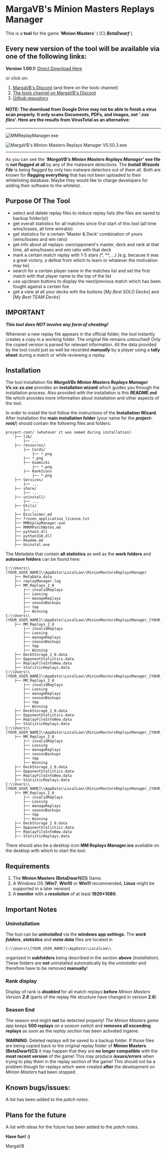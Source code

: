 # MargaVB's Minion Masters Replays Manager

This is a **tool** for the game '**Minion Masters**' ( (C) ***BetaDwarf*** ).

## Every new version of the tool will be available via one of the following links:

**Version 1.00.1:** [Direct Download Here](https://drive.google.com/uc?export=download&id=1FIqhGtYM__Ztd1WqfDX2X4GD1CGId93V)

or click on:

1. [MargaVB's Discord](https://discord.com/channels/1324449913207263233/1324449913207263235) (and there on the tools channel)
1. [The tools channel on MargaVB's Discord](https://discord.com/channels/1324449913207263233/1324456891685929011)
1. [Github repository](https://github.com/MargaVB/MargaVB-s-Software-Vault)

#### **NOTE**: The download from Google Drive may not be able to finish a virus scan properly. It only scans Documents, PDFs, and images, **not** '***.exe files***'. Here are the results from VirusTotal as an alternative:

---

![MMReplayManager.exe](https://github.com/MargaVB/MargaVB-s-Software-Vault/blob/main/VirusTotal_MMRM.png)

![MargaVB's Minion Masters Replays Manager V0.50.3.exe](https://github.com/MargaVB/MargaVB-s-Software-Vault/blob/main/VirusTotal_MMRM_Wizard.png)

---

As you can see the ***'MargaVB's Minion Masters Replays Manager'*** **exe file** is **not flagged at all** by any of the maleware detections. The ***Install Wizards File*** is being flagged by only two malware detectors out of them all. Both are known for **flagging everything** that has not been uploaded to their whitelisting database. Maybe they would like to charge developers for adding their software to the whitelist.

## Purpose Of The Tool

* select and delete replay files to reduce replay lists (the files are saved to backup folder(s))
* get overall statistics for all matches since first start of this tool (all time wins/losses, all time winratio)
* get statistics for a certain 'Master & Deck' combination of yours (wins/losses and win ratio)
* get info about all replays: own/opponent's master, deck and rank at that time, all wins/losses and win ratio with that deck
* mark a certain match replay with 1-5 stars (*, **, ...) [e.g. because it was a great victory, a defeat from which to learn or whatever the motivation may be]
* search for a certain player name in the matches list and set the first match with that player name to the top of the list
* use up/down buttons to display the next/previous match which has been fought against a certain foe
* get a view at all your decks with the buttons [*My Best SOLO Decks*] and [*My Best TEAM Decks*]

## IMPORTANT

***This tool does NOT involve any form of cheating!***

Whenever a new replay file appears in the official folder, the tool instantly creates a copy in a working folder. The original file remains untouched! Only the copied version is parsed for relevant information. All the data provided by the tool could just as well be recorded ***manually*** by a player using a **tally sheet** during a match or while reviewing a replay.

## Installation
The tool installation file ***MargaVBs Minion Masters Replays Manager Vx.xx.xx.exe*** provides an **installation wizard** which guides you through the installation process. Also provided with the installation is this **README.md** file which provides more information about installation and other aspects of the tool.

In order to install the tool follow the instructions of the **Installation Wizard**.
After installation the **main installation folder** (your name for the ***project-root/***) should contain the following files and folders:
```
project-root/ (whatever it was named during installation)
    ├── lib/
        ├── ...
    ├── resources/
        ├── Cards/
            ├── *.png
        ├── *.png
        ├── Gimmicks
            ├── *.png
        ├── RankIcons
            ├── *.png
    ├── Services/
        ├── ...
    ├── share/
        ├── ...
    ├── uninstall/
        ├── ...
    ├── Utils/
        ├── ...
    ├── Disclaimer.md
    ├── frozen_application_license.txt
    ├── MMReplayManager.exe
    ├── MMRMPatchNotes.md
    ├── python3.dll
    ├── python310.dll
    ├── Readme.md
    ├── Uninstal.exe
```

The Metadata that contain **all statistics** as well as the **work folders** and **autosave folders** can be found here:

```
C:\\Users\\[YOUR_USER_NAME]\\AppData\\LocalLow\\MinionMastersReplaysManager
    ├── MetaData.data
    ├── replayManager.log
    ├── MM_Replays_2_0
        ├── invalidReplays
        ├── Loosing
        ├── manageReplays
        ├── seasonBackups
        ├── tmp
        ├── Winning
C:\\Users\\[YOUR_USER_NAME]\\AppData\\LocalLow\\MinionMastersReplaysManager_[YOUR_USER_ID]
    ├── MM_Replays_2_0
        ├── invalidReplays
        ├── Loosing
        ├── manageReplays
        ├── seasonBackups
        ├── tmp
        ├── Winning
    ├── DeckStorage_2_0.data
    ├── OpponentStatistics.data
    ├── ReplayFileInfoNew.data
    ├── StatisticReplays.data
C:\\Users\\[YOUR_USER_NAME]\\AppData\\LocalLow\\MinionMastersReplaysManager_[YOUR_USER_ID]_1
    ├── MM_Replays_2_0
        ├── invalidReplays
        ├── Loosing
        ├── manageReplays
        ├── seasonBackups
        ├── tmp
        ├── Winning
    ├── DeckStorage_2_0.data
    ├── OpponentStatistics.data
    ├── ReplayFileInfoNew.data
    ├── StatisticReplays.data
C:\\Users\\[YOUR_USER_NAME]\\AppData\\LocalLow\\MinionMastersReplaysManager_[YOUR_USER_ID]_2
    ├── MM_Replays_2_0
        ├── invalidReplays
        ├── Loosing
        ├── manageReplays
        ├── seasonBackups
        ├── tmp
        ├── Winning
    ├── DeckStorage_2_0.data
    ├── OpponentStatistics.data
    ├── ReplayFileInfoNew.data
    ├── StatisticReplays.data
C:\\Users\\[YOUR_USER_NAME]\\AppData\\LocalLow\\MinionMastersReplaysManager_[YOUR_USER_ID]_3
    ├── MM_Replays_2_0
        ├── invalidReplays
        ├── Loosing
        ├── manageReplays
        ├── seasonBackups
        ├── tmp
        ├── Winning
    ├── DeckStorage_2_0.data
    ├── OpponentStatistics.data
    ├── ReplayFileInfoNew.data
    ├── StatisticReplays.data
```

There should also be a desktop icon **MM Replays Manager.ico** available on the desktop with which to start the tool.

## Requirements
1. The **Minion Masters (BetaDwarf(C))** Game.
1. A Windows OS (**Win7**, **Win10** or **Win11** recommended, **Linux** might be supported in a later version)
1. A **monitor** with a ***resolution*** of at least **1920*1080**.

## Important Notes

### Uninstallation

The tool can be ***uninstalled*** via the **windows app settings**. The ***work folders***, ***statistics*** and ***meta data*** files are located in

```
C:\\Users\\[YOUR_USER_NAME]\\AppData\\LocalLow\\
```

organized in **subfolders** being described in the section **above** (*Installation*). These folders are **not** uninstalled automatically by the *uninstaller* and therefore have to be removed **manually**!

### Rank display

Display of rank is ***disabled*** for all match replays **before** *Minion Masters Version **2.6*** (parts of the replay file structure have changed in version **2.6**)

### Season End

The season end might **not** be detected properly! *The Minion Masters game app* keeps **500 replays** on a *season switch* and **removes all exceeding replays** as soon as the *replay section* has been activated ingame.

**WARNING**: Deleted replays will be saved to a backup folder. If those files are being copied back to the original replay folder of **Minion Masters (BetaDwarf(C))** it may happen that they are **no longer compatible** with the **most recent version** of the game! This may produce ***issues/errors*** when trying to play them in the replay section of the game! This should not be a problem though for replays which were created **after** the development on *Minion Masters* had been stopped.

## Known bugs/issues:
A list has been added to the *patch notes*.

## Plans for the future
A list with ideas for the future has been added to the *patch notes*.

**Have fun! :)**

MargaVB
